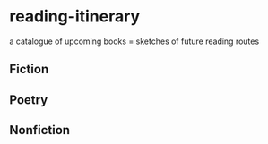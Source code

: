 # reading-itinerary
a catalogue of upcoming books = sketches of future reading routes

## Fiction

## Poetry 

## Nonfiction
